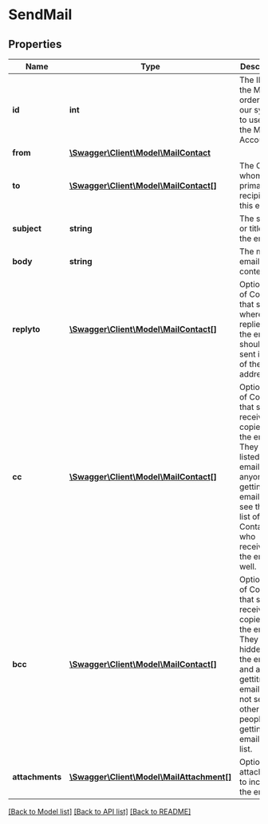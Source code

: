 # SendMail

## Properties
Name | Type | Description | Notes
------------ | ------------- | ------------- | -------------
**id** | **int** | The ID of the Mail order within our system to use as the Mail Account. | 
**from** | [**\Swagger\Client\Model\MailContact**](MailContact.md) |  | 
**to** | [**\Swagger\Client\Model\MailContact[]**](MailContact.md) | The Contact whom is the primary recipient of this email. | 
**subject** | **string** | The subject or title of the email | 
**body** | **string** | The main email contents. | 
**replyto** | [**\Swagger\Client\Model\MailContact[]**](MailContact.md) | Optional list of Contacts that specify where replies to the email should be sent instead of the _from_ address. | [optional] 
**cc** | [**\Swagger\Client\Model\MailContact[]**](MailContact.md) | Optional list of Contacts that should receive copies of the email.  They are listed on the email and anyone getting the email can see this full list of Contacts who received the email as well. | [optional] 
**bcc** | [**\Swagger\Client\Model\MailContact[]**](MailContact.md) | Optional list of Contacts that should receive copies of the email.  They are hidden on the email and anyone gettitng the email would not see the other people getting the email in this list. | [optional] 
**attachments** | [**\Swagger\Client\Model\MailAttachment[]**](MailAttachment.md) | Optional file attachments to include in the email | [optional] 

[[Back to Model list]](../../README.md#documentation-for-models) [[Back to API list]](../../README.md#documentation-for-api-endpoints) [[Back to README]](../../README.md)

